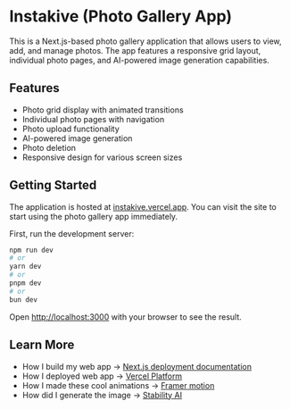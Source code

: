 # Instakive (Photo Gallery App)

This is a Next.js-based photo gallery application that allows users to view, add, and manage photos. The app features a responsive grid layout, individual photo pages, and AI-powered image generation capabilities.

## Features

- Photo grid display with animated transitions
- Individual photo pages with navigation
- Photo upload functionality
- AI-powered image generation
- Photo deletion
- Responsive design for various screen sizes

## Getting Started

The application is hosted at [instakive.vercel.app](https://instakive.vercel.app). You can visit the site to start using the photo gallery app immediately.

First, run the development server:

```bash
npm run dev
# or
yarn dev
# or
pnpm dev
# or
bun dev
```

Open [http://localhost:3000](http://localhost:3000) with your browser to see the result.

## Learn More
 * How I build my web app -> [Next.js deployment documentation](https://nextjs.org/docs/app/building-your-application/deploying)
 * How I deployed web app -> [Vercel Platform](https://vercel.com/new?utm_medium=default-template&filter=next.js&utm_source=create-next-app&utm_campaign=create-next-app-readme)
 * How I made these cool animations -> [Framer motion](https://www.framer.com/motion/examples/)
 * How did I generate the image -> [Stability AI](https://platform.stability.ai/)
